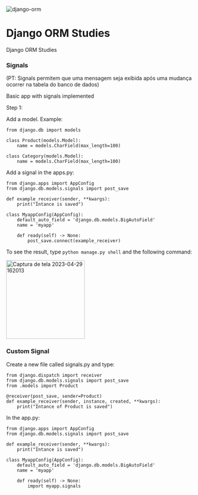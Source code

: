 ![django-orm](https://user-images.githubusercontent.com/63022500/235320076-f0400f8c-1dae-4740-89da-bbcbee89fc43.jpg)

# Django ORM Studies
Django ORM Studies

### Signals

(PT: Signals permitem que uma mensagem seja exibida após uma mudança ocorrer na tabela do banco de dados)

Basic app with signals implemented

Step 1:

Add a model. Example:
```
from django.db import models

class Product(models.Model):
    name = models.CharField(max_length=100)

class Category(models.Model):
    name = models.CharField(max_length=100)
```

Add a signal in the apps.py:

```
from django.apps import AppConfig
from django.db.models.signals import post_save

def example_receiver(sender, **kwargs):
    print("Intance is saved")

class MyappConfig(AppConfig):
    default_auto_field = 'django.db.models.BigAutoField'
    name = 'myapp'

    def ready(self) -> None:
        post_save.connect(example_receiver)

```

To see the result, type ```python manage.py shell``` and the following command:

<img width="211" alt="Captura de tela 2023-04-29 162013" src="https://user-images.githubusercontent.com/63022500/235320576-cadcd986-c6d7-4281-8657-60c3f3d9538a.png">

### Custom Signal

Create a new file called signals.py and type:

```
from django.dispatch import receiver
from django.db.models.signals import post_save
from .models import Product

@receiver(post_save, sender=Product)
def example_receiver(sender, instance, created, **kwargs):
    print("Intance of Product is saved")
```

In the app.py:

```
from django.apps import AppConfig
from django.db.models.signals import post_save

def example_receiver(sender, **kwargs):
    print("Intance is saved")

class MyappConfig(AppConfig):
    default_auto_field = 'django.db.models.BigAutoField'
    name = 'myapp'

    def ready(self) -> None:
        import myapp.signals
        
```
